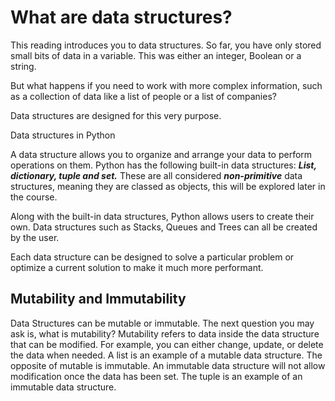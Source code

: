 # What are data structures?
This reading introduces you to data structures. So far, you have only stored small bits of data in a variable. This was either an integer, Boolean or a string. 

But what happens if you need to work with more complex information, such as a collection of data like a list of people or a list of companies? 

Data structures are designed for this very purpose.

Data structures in Python

A data structure allows you to organize and arrange your data to perform operations on them. Python has the following built-in data structures: ***List, dictionary, tuple and set.*** These are all considered ***non-primitive*** data structures, meaning they are classed as objects, this will be explored later in the course. 

Along with the built-in data structures, Python allows users to create their own. Data structures such as Stacks, Queues and Trees can all be created by the user. 

Each data structure can be designed to solve a particular problem or optimize a current solution to make it much more performant.

## Mutability and Immutability

Data Structures can be mutable or immutable. The next question you may ask is, what is mutability? Mutability refers to data inside the data structure that can be modified. For example, you can either change, update, or delete the data when needed. A list is an example of a mutable data structure. The opposite of mutable is immutable. An immutable data structure will not allow modification once the data has been set. The tuple is an example of an immutable data structure.

